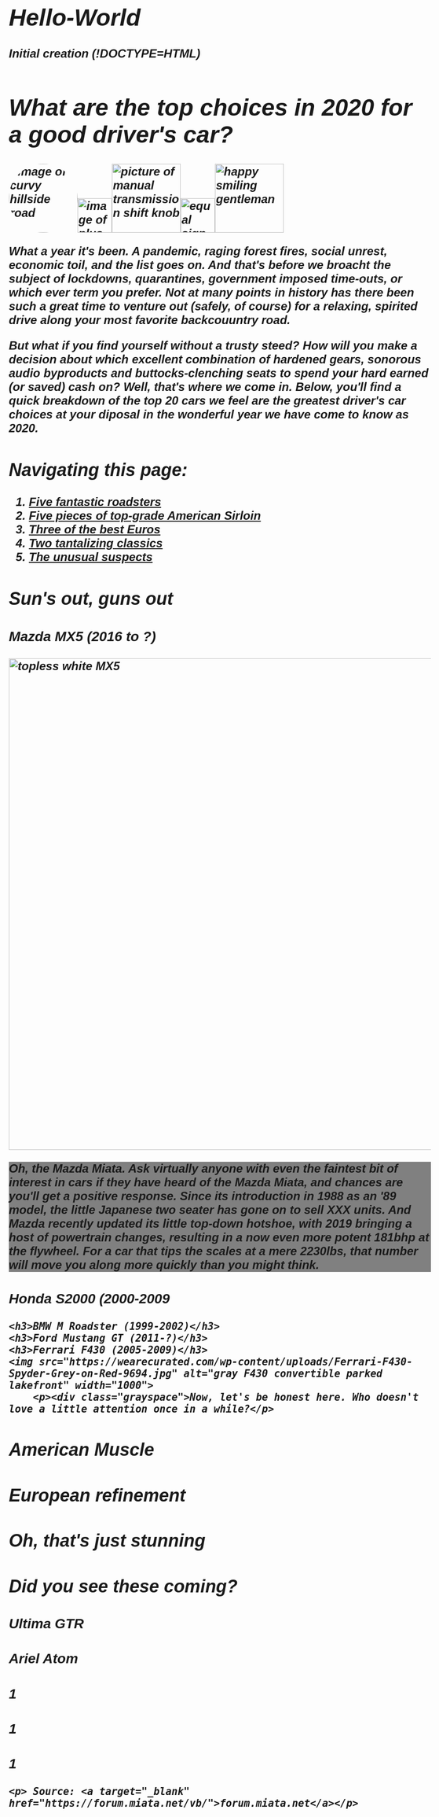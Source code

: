 # Hello-World
Initial creation
(!DOCTYPE=HTML)
<head>
  <title>Performance car bargains in 2020</title>
  <meta charset="utf-8">
  <!-- put header stuff here-->
  <style>
    body {
		
      background: rgb(230, 30, 0);
      font-style: italic;
      font-weight: bold;
      font-family: Helvetica, serif;
      font-size: 24px;
      font-color: (0, 0, 0);
	}
	
  	.roundborder1 {
	border-radius: 50%;
	}
	.introbox {
	background-color: blue;
	}
	.diftextone {
	font-family: sans-serif;
	}
	.bignbold {
	font-weight: bold;
	}
	.grayspace {
	background-color: gray;
	}
  </style>
  </head>
  <body>
  <h1><em>What are the top choices in 2020 for a good driver's car?</em></h1><img class="roundborder1" src="https://image.shutterstock.com/image-photo/road-on-mountain-country-sshape-260nw-527741413.jpg" alt="image of curvy hillside road" width=140px><img src="https://image.shutterstock.com/image-illustration/plus-sign-icon-element-web-260nw-1098707264.jpg" alt="image of plus sign" width=70px><img src="https://www.fcpeuro.com/public/assets/products/102127/large/25117566267.jpg?1496416619" alt="picture of manual transmission shift knob" width=140px><img src="https://www.affordablecebu.com/pictures/articles/computer_tricks/Equal-Symbol-Sign.jpg" alt="equal sign" width=70px><img src="https://www.nicepng.com/png/detail/277-2773520_10299560-happy-guy.png" alt="happy smiling gentleman" width=140px>
	<p class="intro" class='introbox'>What a year it's been. A pandemic, raging forest fires, social unrest, economic toil, and the list goes on. And that's before we broacht the subject of lockdowns, quarantines, government imposed time-outs, or which ever term you prefer. Not at many points in history has there been such a great time to venture out (safely, of course) for a relaxing, spirited drive along your most favorite backcouuntry road.</p>
	<p>But what if you find yourself without a trusty steed? How will you make a decision about which excellent combination of hardened gears, sonorous audio byproducts and buttocks-clenching seats to spend your hard earned (or saved) cash on? Well, that's where we come in. Below, you'll find a quick breakdown of the top 20 cars we feel are the greatest driver's car choices at your diposal in the wonderful year we have come to know as 2020.</p>
  <h2>Navigating this page:</h2>
	<ol>
		<li><a class="diftextone" href="#roadstah">Five fantastic roadsters</a></li>
		<li><a class="diftextone" href="#steak">Five pieces of top-grade American Sirloin</a></li>
		<li><a class="diftextone" href="#Oyrose">Three of the best Euros</a></li>
		<li><a class="diftextone" href="#beauties">Two tantalizing classics</a></li>
		<li><a class="diftextone" href="#funnyline">The unusual suspects</a></li>
	</ol>
	<h2 id="roadstah">Sun's out, guns out</h2>
	<h3>Mazda MX5 (2016 to ?)</h3>
	<img src="https://consumerguide.com/wp-content/uploads/2019/10/2019_mazda_mx-5_miata_56-1024x512.jpg" alt="topless white MX5" width="1000">
  		<p><div class="grayspace">Oh, the Mazda Miata. Ask virtually anyone with even the faintest bit of interest in cars if they have heard of the Mazda Miata, and chances are you'll get a positive response. Since its introduction in 1988 as an '89 model, the little Japanese two seater has gone on to sell XXX units. And Mazda recently updated its little top-down hotshoe, with 2019 bringing a host of powertrain changes, resulting in a now even more potent 181bhp at the flywheel. For a car that tips the scales at a mere <span class="bignbold">2230lbs</span>, that number will move you along more quickly than you might think.</div></p>
	<h3>Honda S2000 (2000-2009</h3>
	
	<h3>BMW M Roadster (1999-2002)</h3>
	<h3>Ford Mustang GT (2011-?)</h3>
	<h3>Ferrari F430 (2005-2009)</h3>
	<img src="https://wearecurated.com/wp-content/uploads/Ferrari-F430-Spyder-Grey-on-Red-9694.jpg" alt="gray F430 convertible parked lakefront" width="1000">
		<p><div class="grayspace">Now, let's be honest here. Who doesn't love a little attention once in a while?</p>
<h2 id="steak">American Muscle</h2>  
	<h2 id="Oyrose">European refinement</h2>
	<h2 id="beauties">Oh, that's just stunning</h2>
	<h2 id="funnyline">Did you see these coming?</h2>
	<h3>Ultima GTR</h3>
	<h3>Ariel Atom</h3>
	<h3>1 </h3>
	<h3> 1</h3>
	<h3> 1</h3>
	
	<p> Source: <a target="_blank" href="https://forum.miata.net/vb/">forum.miata.net</a></p>
  </body>
  	
  
